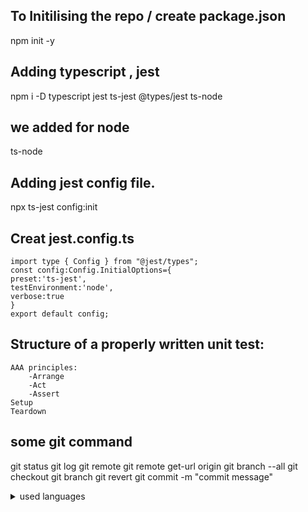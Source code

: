 ## To Initilising the repo / create package.json
npm init -y
## Adding typescript , jest
npm i -D typescript jest ts-jest @types/jest ts-node
## we added for node
ts-node
## Adding jest config file.
npx ts-jest config:init
## Creat jest.config.ts
    import type { Config } from "@jest/types";
    const config:Config.InitialOptions={
    preset:'ts-jest',
    testEnvironment:'node',
    verbose:true
    }
    export default config;
## Structure of a properly written unit test:
    AAA principles:
        -Arrange
        -Act
        -Assert
    Setup
    Teardown
## some git command
git status
git log
git remote
git remote get-url origin
git branch --all
git checkout <branch name>
git branch <branch name>
git revert <commit ref>
git commit -m "commit message"

<details>
<summary>used languages</summary>

| Rank | Languages |
|-----:|-----------|
|     1| JavaScript|
|     2| React   |
|     3| jest      |

</details>


